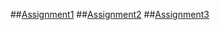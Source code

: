 ##[Assignment1](https://github.com/GandeNagaraju04/AIML-4/blob/main/Assignment_1.ipynb)
##[Assignment2](https://github.com/GandeNagaraju04/AIML-4/blob/main/Assignment_2.ipynb)
##[Assignment3](https://github.com/GandeNagaraju04/AIML-4/blob/main/Assignment_3.ipynb)

